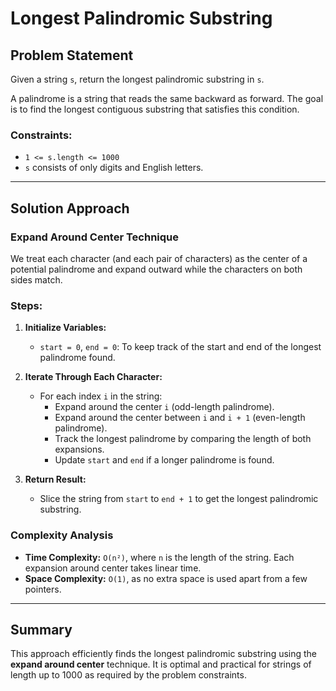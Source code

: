 # Longest Palindromic Substring

## Problem Statement
Given a string `s`, return the longest palindromic substring in `s`.

A palindrome is a string that reads the same backward as forward. The goal is to find the longest contiguous substring that satisfies this condition.

### Constraints:
- `1 <= s.length <= 1000`
- `s` consists of only digits and English letters.

---

## Solution Approach

### Expand Around Center Technique
We treat each character (and each pair of characters) as the center of a potential palindrome and expand outward while the characters on both sides match.

### Steps:
1. **Initialize Variables:**
   - `start = 0`, `end = 0`: To keep track of the start and end of the longest palindrome found.

2. **Iterate Through Each Character:**
   - For each index `i` in the string:
     - Expand around the center `i` (odd-length palindrome).
     - Expand around the center between `i` and `i + 1` (even-length palindrome).
     - Track the longest palindrome by comparing the length of both expansions.
     - Update `start` and `end` if a longer palindrome is found.

3. **Return Result:**
   - Slice the string from `start` to `end + 1` to get the longest palindromic substring.

### Complexity Analysis
- **Time Complexity:** `O(n²)`, where `n` is the length of the string. Each expansion around center takes linear time.
- **Space Complexity:** `O(1)`, as no extra space is used apart from a few pointers.

---

## Summary
This approach efficiently finds the longest palindromic substring using the **expand around center** technique. It is optimal and practical for strings of length up to 1000 as required by the problem constraints.
